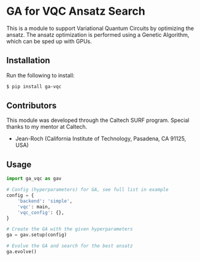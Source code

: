 # GA for VQC Ansatz Search
This is a module to support Variational Quantum Circuits by optimizing the ansatz. The ansatz optimization is performed using a Genetic Algorithm, which can be sped up with GPUs.


## Installation
Run the following to install:
```bash
$ pip install ga-vqc
```

## Contributors
This module was developed through the Caltech SURF program. Special thanks
to my mentor at Caltech.
- Jean-Roch (California Institute of Technology, Pasadena, CA 91125, USA)

## Usage
```python
import ga_vqc as gav

# Config (hyperparameters) for GA, see full list in example
config = {
    'backend': 'simple',
    'vqc': main,
    'vqc_config': {},
}

# Create the GA with the given hyperparameters
ga = gav.setup(config)

# Evolve the GA and search for the best ansatz
ga.evolve()
```